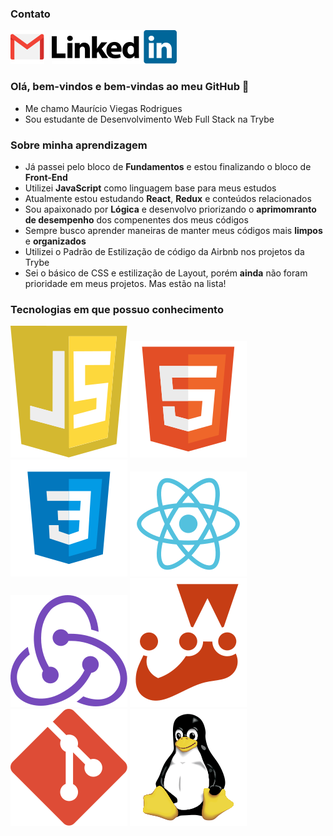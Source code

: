 ### Contato
[![image](https://github.com/mvrdgs/mvrdgs/blob/main/Logos/gmail.svg)](mailto:mvrdgs@gmail.com) &nbsp;
[![image](https://github.com/mvrdgs/mvrdgs/blob/main/Logos/lkdin.svg)](https://www.linkedin.com/in/mauricio-viegas/)

### Olá, bem-vindos e bem-vindas ao meu GitHub 👋
- Me chamo Maurício Viegas Rodrigues
- Sou estudante de Desenvolvimento Web Full Stack na Trybe

### Sobre minha aprendizagem
- Já passei pelo bloco de **Fundamentos** e estou finalizando o bloco de **Front-End**
- Utilizei **JavaScript** como linguagem base para meus estudos
- Atualmente estou estudando **React**, **Redux** e conteúdos relacionados
- Sou apaixonado por **Lógica** e desenvolvo priorizando o **aprimomranto de desempenho** dos compenentes dos meus códigos
- Sempre busco aprender maneiras de manter meus códigos mais **limpos** e **organizados**
- Utilizei o Padrão de Estilização de código da Airbnb nos projetos da Trybe
- Sei o básico de CSS e estilização de Layout, porém **ainda** não foram prioridade em meus projetos. Mas estão na lista!

### Tecnologias em que possuo conhecimento

![image](https://github.com/mvrdgs/mvrdgs/blob/main/Logos/javascript.svg)
![image](https://github.com/mvrdgs/mvrdgs/blob/main/Logos/html.svg)
![image](https://github.com/mvrdgs/mvrdgs/blob/main/Logos/css.svg)
![image](https://github.com/mvrdgs/mvrdgs/blob/main/Logos/react.svg)
![image](https://github.com/mvrdgs/mvrdgs/blob/main/Logos/redux.svg)
![image](https://github.com/mvrdgs/mvrdgs/blob/main/Logos/jest.svg)
![image](https://github.com/mvrdgs/mvrdgs/blob/main/Logos/git.svg)
![image](https://github.com/mvrdgs/mvrdgs/blob/main/Logos/linux.svg)

